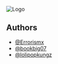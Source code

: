 ![Logo](https://cdn.errorism.cc/errorism_scripts_banner.png)


## Authors
- [@Errorismx](https://www.github.com/Errorismx)
- [@bookbig07](https://www.github.com/bookbig07)
- [@lolipopkungz](https://github.com/lolipopkungz)

<!--

**Here are some ideas to get you started:**

🙋‍♀️ A short introduction - what is your organization all about?
🌈 Contribution guidelines - how can the community get involved?
👩‍💻 Useful resources - where can the community find your docs? Is there anything else the community should know?
🍿 Fun facts - what does your team eat for breakfast?
🧙 Remember, you can do mighty things with the power of [Markdown](https://docs.github.com/github/writing-on-github/getting-started-with-writing-and-formatting-on-github/basic-writing-and-formatting-syntax)
-->
